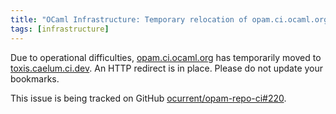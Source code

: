 ```yaml
---
title: "OCaml Infrastructure: Temporary relocation of opam.ci.ocaml.org"
tags: [infrastructure]
---
```


Due to operational difficulties, [opam.ci.ocaml.org](https://opam.ci.ocaml.org) has temporarily moved to [toxis.caelum.ci.dev](https://toxis.caelum.ci.dev).  An HTTP redirect is in place.  Please do not update your bookmarks.

This issue is being tracked on GitHub [ocurrent/opam-repo-ci#220](https://github.com/ocurrent/opam-repo-ci/issues/220).

